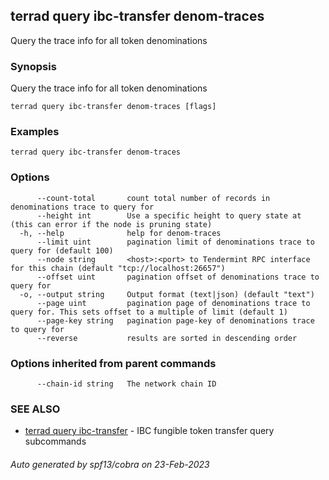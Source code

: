 ## terrad query ibc-transfer denom-traces

Query the trace info for all token denominations

### Synopsis

Query the trace info for all token denominations

```
terrad query ibc-transfer denom-traces [flags]
```

### Examples

```
terrad query ibc-transfer denom-traces
```

### Options

```
      --count-total       count total number of records in denominations trace to query for
      --height int        Use a specific height to query state at (this can error if the node is pruning state)
  -h, --help              help for denom-traces
      --limit uint        pagination limit of denominations trace to query for (default 100)
      --node string       <host>:<port> to Tendermint RPC interface for this chain (default "tcp://localhost:26657")
      --offset uint       pagination offset of denominations trace to query for
  -o, --output string     Output format (text|json) (default "text")
      --page uint         pagination page of denominations trace to query for. This sets offset to a multiple of limit (default 1)
      --page-key string   pagination page-key of denominations trace to query for
      --reverse           results are sorted in descending order
```

### Options inherited from parent commands

```
      --chain-id string   The network chain ID
```

### SEE ALSO

* [terrad query ibc-transfer](terrad_query_ibc-transfer.md)	 - IBC fungible token transfer query subcommands

###### Auto generated by spf13/cobra on 23-Feb-2023
